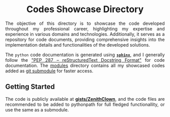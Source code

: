 <h1 align = "center">Codes Showcase Directory</h1>

<div align = "justify">

The objective of this directory is to showcase the code developed throughout my professional career, highlighting my
expertise and experience in various domains and technologies. Additionally, it serves as a repository for code documents,
providing comprehensive insights into the implementation details and functionalities of the developed solutions.

The `python` code documentation is generated using [**`sphinx`**](https://www.sphinx-doc.org/en/master/), and I generally
follow the ["PEP 287 – reStructuredText Docstring Format"](https://peps.python.org/pep-0287/) for code documentation. The
[modules](./modules/) directory contains all my showcased codes added as
[git submodule](https://git-scm.com/book/en/v2/Git-Tools-Submodules) for faster access.

## Getting Started

The code is publicly available at [**gists/ZenithClown**](https://gist.github.com/ZenithClown), and the code files are
recommended to be added to pythonpath for full fledged functionallity, or use the same as a submodule.

</div>
